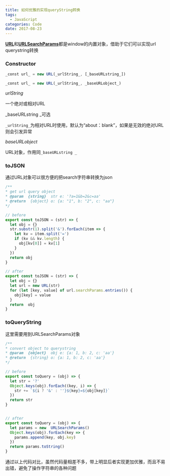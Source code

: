 ```yaml
---
title: 如何优雅的实现queryString转换
tags:
  - JavaScript
categories: Code
date: 2017-08-23
---
```

[**URL**](https://developer.mozilla.org/en-US/docs/Web/API/URL)和[**URLSearchParams**](https://developer.mozilla.org/en-US/docs/Web/API/URLSearchParams)都是window的内置对象，借助于它们可以实现url querystring转换

### Constructor

```js
_const url_ = new URL(_urlString_, [_baseURLstring_])

_const url_ = new URL(_urlString_, _baseURLobject_)
```
_urlString_

一个绝对或相对URL

_baseURLstring _可选

`_urlString_`为相对URL时使用，默认为“about：blank”，如果是无效的绝对URL则会引发异常

_baseURLobject_

URL对象，作用同`_baseURLstring _`

<!-- more -->

### toJSON

通过URL对象可以很方便的把search字符串转换为json

```js
/**
* get url query object
* @param  {string}  str e: '?a=1&b=2&c=aa'
* @return  {object} o: {a: "1", b: "2", c: "aa"}
*/

// before
export const toJSON = (str) => {
  let obj = {}
  str.substr(1).split('&').forEach(item => {
    let kv = item.split('=')
    if (kv && kv.length) {
      obj[kv[0]] = kv[1]
    }
  })
  return obj
}

// after
export const toJSON = (str) => {
  let obj = {}
  let url = new URL(str)
  for (let [key, value] of url.searchParams.entries()) {
    obj[key] = value
  }
  return  obj
}
```

### toQueryString

这里需要用到URLSearchParams对象

```js
/**
* convert object to querystring
* @param  {object}  obj e: {a: 1, b: 2, c: 'aa'}
* @return  {string} o: {a: 1, b: 2, c: 'aa'}
*/

// before
export const toQuery = (obj) => {
  let str = '?'
  Object.keys(obj).forEach((key, i) => {
    str += `${i ? '&' : ''}${key}=${obj[key]}`
  })
  return str
}


// after
export const toQuery = (obj) => {
  let params = new  URLSearchParams()
  Object.keys(obj).forEach(key => {
    params.append(key, obj.key)
  })
  return params.toString()
}
```

通过以上代码对比，虽然代码量相差不多，带上明显后者实现更加优雅，而且不易出错，避免了操作字符串的各种问题